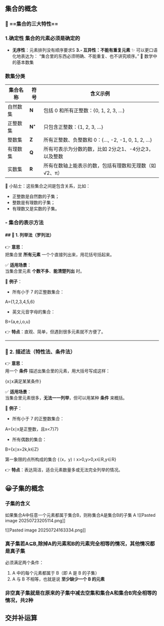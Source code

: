 ### 
## 集合的概念
### 🧠 ==集合的三大特性==
 ### 1.确定性   集合的元素必须是确定的
- **无序性**：元素排列没有顺序要求S
 **3.- 互异性：不能有重复元素**
✨ 可以更口语化地表达为：
“集合里的东西必须明确、不能重复、也不讲究顺序。”
🔢 数学中的基本数集


### **数集分类**

| 集合名称 | 符号     | 含义示例                                 |
| ---- | ------ | ------------------------------------ |
| 自然数集 | **N**  | 包括 0 和所有正整数：{0, 1, 2, 3, …}          |
| 正整数集 | **N⁺** | 只包含正整数：{1, 2, 3, …}                  |
| 整数集  | **Z**  | 所有正整数、负整数和 0：{…, -2, -1, 0, 1, 2, …} |
| 有理数集 | **Q**  | 所有可表示为分数的数，比如 2分之1、-4分之3，以及整数        |
| 实数集  | **R**  | 所有在数轴上能表示的数，包括有理数和无理数（如 √2、π）        |

📌 小贴士：这些集合之间是包含关系，比如：

- 正整数是自然数的子集；
- 整数是有理数的子集；
- 有理数又是实数的子集。
### - 集合的表示方法


#### ## 🌟 1. **列举法（罗列法）**

👉 **意思**：  
把集合里 **所有元素** 一个个直接列出来，用花括号括起来。

✅ **适用场景**：  
当集合里元素 **个数不多**、**能清楚列出** 时。

🔎 **例子**：

- 所有小于 7 的正整数集合：
    

A={1,2,3,4,5,6}

- 英文元音字母的集合：
    

B={a,e,i,o,u}

👉 **特点**：直观、简单，但遇到很多元素就不方便了。

---

### 🌟 2. **描述法（特性法、条件法）**

👉 **意思**：  
用一个 **条件** 描述出集合里的元素，用大括号写成这样：

{x∣x满足某某条件}

✅ **适用场景**：  
当集合里元素很多，**无法一一列举**，但可以用某种 **条件** 来概括。

🔎 **例子**：

- 所有小于 7 的正整数集合：
    

A={x∣x是正整数，且x<7}7}

- 所有偶数的集合：
    
B={x∣x=2k,k∈Z}


第一象限的点所构成的集合
{（x，y)∣x>0,y>0,x∈R,y∈R}


👉 **特点**：表达简洁，适合元素数量多或无法完全列举的情况。
## 😀子集的概念
### 子集的含义
如果集合A中任意一个元素都属于集合B，则称集合A是集合B的子集 A
![[Pasted image 20250723205114.png]]

![[Pasted image 20250724163334.png]]
### 真子集若A⊆B,除掉A的元素和B的元素完全相等的情况，其他情况都是真子集
必须满足两个条件：

1. A 中的每个元素都属于 B（即 A 是 B 的子集）
2. A 与 B 不相等，也就是说 **至少缺少一个 B 的元素**
### 非空真子集就是在原来的子集中减去空集和集合A和集合B完全相等的情况，共2种
## 交并补运算
